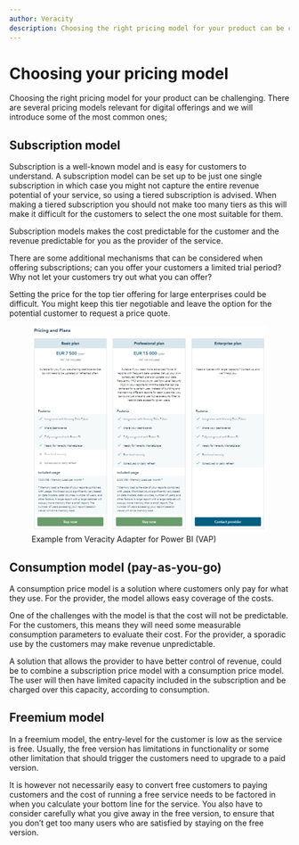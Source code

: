 ```yaml
---
author: Veracity
description: Choosing the right pricing model for your product can be challenging. Here we introduce some of the most common ones.
---
```


# Choosing your pricing model

Choosing the right pricing model for your product can be challenging. There are several pricing models relevant for digital offerings and we will introduce some of the most common ones;​

## Subscription model

Subscription is a well-known model and is easy for customers to understand. A subscription model can be set up to be just one single subscription in which case you might not capture the entire revenue potential of your service, so using a tiered subscription is advised. When making a tiered subscription you should not make too many tiers as this will make it difficult for the customers to select the one most suitable for them.​​

Subscription models makes the cost predictable for the customer and the revenue predictable for you as the provider of the service.​

There are some additional mechanisms that can be considered when offering subscriptions; can you offer your customers a limited trial period? Why not let your customers try out what you can offer?

Setting the price for the top tier offering for large enterprises could be difficult. You might keep this tier negotiable and leave the option for the potential customer to request a price quote.

<figure>
	<img src="assets/PowerBI.PNG"/>
	<figcaption>Example from Veracity Adapter for Power BI (VAP)​</figcaption>
</figure>

## Consumption model (pay-as-you-go)​

A consumption price model is a solution where customers only pay for what they use. ​For the provider, the model allows easy coverage of the costs.

One of the challenges with the model is that the cost will not be predictable. For the customers, this means they will need some measurable consumption parameters to evaluate their cost. For the provider, a sporadic use by the customers may make revenue unpredictable.

A solution that allows the provider to have better control of revenue, could be to combine a subscription price model with a consumption price model. The user will then have limited capacity included in the subscription and be charged over this capacity, according to consumption.

## Freemium model​

In a freemium model, the entry-level for the customer is low as the service is free. Usually, the free version has limitations in functionality or some other limitation that should trigger the customers need to upgrade to a paid version.​

It is however not necessarily easy to convert free customers to paying customers and the cost of running a free service needs to be factored in when you calculate your bottom line for the service. You also have to consider carefully what you give away in the free version, to ensure that you don’t get too many users who are satisfied by staying on the free version.​
